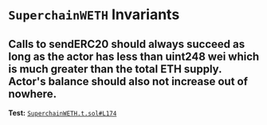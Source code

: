 # `SuperchainWETH` Invariants

## Calls to sendERC20 should always succeed as long as the actor has less than uint248 wei which is much greater than the total ETH supply. Actor's balance should also not increase out of nowhere.
**Test:** [`SuperchainWETH.t.sol#L174`](../test/invariants/SuperchainWETH.t.sol#L174)

